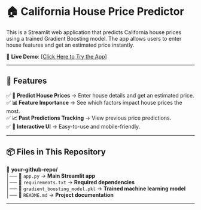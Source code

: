 # 🏠 California House Price Predictor

This is a Streamlit web application that predicts California house prices using a trained Gradient Boosting model. The app allows users to enter house features and get an estimated price instantly.

🔗 **Live Demo**: [[Click Here to Try the App](https://house-price-predictor-ndn5n2apptvxnuenksbhxgk.streamlit.app/)]

---

## **🚀 Features**
✅ **🏡 Predict House Prices** → Enter house details and get an estimated price.  
✅ **📊 Feature Importance** → See which factors impact house prices the most.  
✅ **📈 Past Predictions Tracking** → View previous price predictions.  
✅ **🎨 Interactive UI** → Easy-to-use and mobile-friendly.  

---

## **📦 Files in This Repository**
📂 **your-github-repo/**  
│── 📄 `app.py` → **Main Streamlit app**  
│── 📄 `requirements.txt` → **Required dependencies**  
│── 📄 `gradient_boosting_model.pkl` → **Trained machine learning model**  
│── 📄 `README.md` → **Project documentation**  

---
